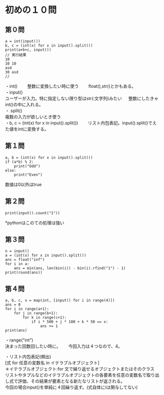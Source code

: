# 初めの１０問  
## 第０問  
```
a = int(input())
b, c = (int(x) for x in input().split())
print(a+b+c, input())
// 実行結果
10
10 10
asd
30 asd
//
```
・int()　　
整数に変換したい時に使う　　
float(),str()とかもある。  
・input()  
ユーザーが入力。特に指定しない限り型はstr(:文字列)みたい  　
整数にしたきゃint()の中に入れる。  
・.split()  
複数の入力が欲しいとき使う  
・b, c = (int(x) for x in input().split())　　
リスト内包表記。input().split()でえた値をintに変換する。

## 第１問  
```
a, b = (int(x) for x in input().split())
if (a*b) % 2:
    print("Odd")
else:
    print("Even")
```
数値は0以外はtrue  

## 第２問  
```
print(input().count("1"))
```  
*pythonはこのての処理は強い  

## 第３問  
```
n = input()
a = (int(x) for x in input().split())
ans = float("inf")
for i in a:
    ans = min(ans, len(bin(i)) - bin(i).rfind("1") - 1)
print(round(ans))
```

## 第４問  
```
a, b, c, x = map(int, [input() for i in range(4)])
ans = 0
for i in range(a+1):
    for j in range(b+1):
        for k in range(c+1):
            if i * 500 + j * 100 + k * 50 == x:
                ans += 1
print(ans)
```
・range("int")  
決まった回数回したい時に。　　
今回入力は４つなので、4。  

・リスト内包表記(頻出)  
[式 for 任意の変数名 in イテラブルオブジェクト]  
＊イテラブルオブジェクト:for 文で繰り返せるオブジェクトまたはそのクラス  
リストやタプルなどのイテラブルオブジェクトの各要素を任意の変数名で取り出し式で評価、その結果が要素となる新たなリストが返される。  
今回の場合input()を単純に４回繰り返す。(式自体にiは関与してない)  






